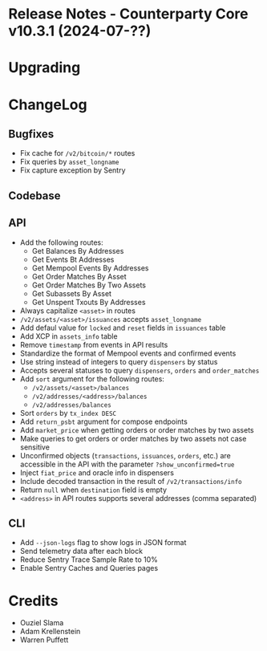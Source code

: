 # Release Notes - Counterparty Core v10.3.1 (2024-07-??)


# Upgrading


# ChangeLog

## Bugfixes

* Fix cache for `/v2/bitcoin/*` routes
* Fix queries by `asset_longname`
* Fix capture exception by Sentry

## Codebase

## API

* Add the following routes:
    - Get Balances By Addresses
    - Get Events Bt Addresses
    - Get Mempool Events By Addresses
    - Get Order Matches By Asset
    - Get Order Matches By Two Assets
    - Get Subassets By Asset
    - Get Unspent Txouts By Addresses
* Always capitalize `<asset>` in routes
* `/v2/assets/<asset>/issuances` accepts `asset_longname`
* Add defaul value for `locked` and `reset` fields in `issuances` table
* Add XCP in `assets_info` table
* Remove `timestamp` from events in API results
* Standardize the format of Mempool events and confirmed events
* Use string instead of integers to query `dispensers` by status
* Accepts several statuses to query `dispensers`, `orders` and `order_matches`
* Add `sort` argument for the following routes:
    - `/v2/assets/<asset>/balances`
    - `/v2/addresses/<address>/balances`
    - `/v2/addresses/balances`
* Sort `orders` by `tx_index DESC`
* Add `return_psbt` argument for compose endpoints
* Add `market_price` when getting orders or order matches by two assets
* Make queries to get orders or order matches by two assets not case sensitive
* Unconfirmed objects (`transactions`, `issuances`, `orders`, etc.) are accessible in the API with the parameter `?show_unconfirmed=true`
* Inject `fiat_price` and oracle info in dispensers
* Include decoded transaction in the result of `/v2/transactions/info`
* Return `null` when `destination` field is empty
* `<address>` in API routes supports several addresses (comma separated)

## CLI

* Add `--json-logs` flag to show logs in JSON format
* Send telemetry data after each block
* Reduce Sentry Trace Sample Rate to 10%
* Enable Sentry Caches and Queries pages

# Credits

* Ouziel Slama
* Adam Krellenstein
* Warren Puffett

